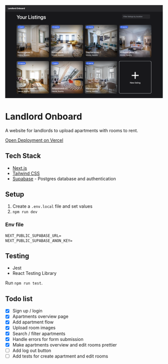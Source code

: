 <img src="./public/screenshot.png" width=600>

# Landlord Onboard

A website for landlords to upload apartments with rooms to rent.

[Open Deployment on Vercel](https://landlord-onboard.vercel.app)

## Tech Stack
- [Next.js](https://nextjs.org)
- [Tailwind CSS](https://tailwindcss.com)
- [Supabase](https://supabase.com) - Postgres database and authentication

## Setup

1. Create a `.env.local` file and set values
2. `npm run dev`

### Env file

```
NEXT_PUBLIC_SUPABASE_URL=
NEXT_PUBLIC_SUPABASE_ANON_KEY=
```

## Testing
- Jest
- React Testing Library

Run `npm run test`.

## Todo list

- [x] Sign up / login
- [x] Apartments overview page
- [x] Add apartment flow
- [x] Upload room images
- [x] Search / filter apartments
- [x] Handle errors for form submission
- [x] Make apartments overview and edit rooms prettier
- [ ] Add log out button
- [ ] Add tests for create apartment and edit rooms
